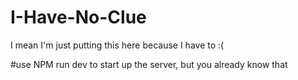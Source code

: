 # I-Have-No-Clue
I mean I'm just putting this here because I have to :(

#use NPM run dev to start up the server, but you already know that
